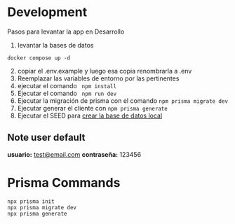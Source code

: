 # Development
Pasos para levantar la app en Desarrollo

1.  levantar la bases de datos
```
docker compose up -d
```
2. copiar el .env.example y luego esa copia renombrarla a .env
3. Reemplazar las variables de entorno por las pertinentes
4. ejecutar el comando ``` npm install```
5. Ejecutar el comando ``` npm run dev```
6. Ejecutar la migración de prisma con el comando ```npm prisma migrate dev```
6. Ejecutar generar el cliente con ```npm prisma generate```
8. Ejecutar el SEED para [crear la base de datos local](localhost:3000/api/seed) 

## Note user default
__usuario:__ test@email.com
__contraseña:__ 123456

# Prisma Commands
```
npx prisma init
npx prisma migrate dev
npx prisma generate
```